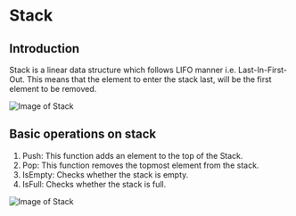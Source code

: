 # <b>Stack</b>

## <b>Introduction</b>
Stack is a linear data structure which follows LIFO manner i.e. Last-In-First-Out. This means that the element to enter the stack last, will be the first element to be removed.

<img src = "https://media.istockphoto.com/vectors/stacks-colorful-poker-chips-vector-id821746862?k=20&m=821746862&s=612x612&w=0&h=wtQ6iewQFv6d_R4uesUkjqdm_bFARxXYJwM-V-wiOX4=" alt = "Image of Stack" >

## <b>Basic operations on stack</b>
1) Push: This function adds an element to the top of the Stack.
2) Pop: This function removes the topmost element from the stack.
3) IsEmpty: Checks whether the stack is empty.
4) IsFull: Checks whether the stack is full.

<img src = "https://cdn.programiz.com/sites/tutorial2program/files/stack.png" alt = "Image of Stack" >
